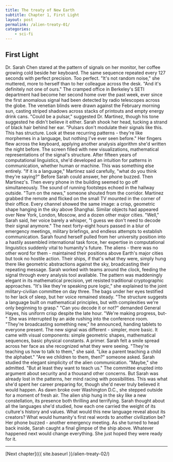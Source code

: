 ```yaml
---
title: The treaty of New Earth
subtitle: Chapter 1, First Light
layout: post
permalink: /alien-treaty-01/
categories:
    - sci-fi
---
```


## First Light

Dr. Sarah Chen stared at the pattern of signals on her monitor, her coffee growing cold beside her keyboard. The same sequence repeated every 127 seconds with perfect precision. Too perfect.
"It's not random noise," she muttered, more to herself than to her colleague across the desk. "And it's definitely not one of ours."
The cramped office in Berkeley's SETI department had become her second home over the past week, ever since the first anomalous signal had been detected by radio telescopes across the globe. The venetian blinds were drawn against the February morning sun, casting striped shadows across stacks of printouts and empty energy drink cans.
"Could be a pulsar," suggested Dr. Martinez, though his tone suggested he didn't believe it either.
Sarah shook her head, tucking a strand of black hair behind her ear. "Pulsars don't modulate their signals like this. This has structure. Look at these recurring patterns - they're like morphemes in a language, but nothing I've ever seen before."
Her fingers flew across the keyboard, applying another analysis algorithm she'd written the night before. The screen filled with new visualizations, mathematical representations of the signal's structure. After fifteen years of computational linguistics, she'd developed an intuition for patterns in communication, whether human or machine. This was something else entirely.
"If it is a language," Martinez said carefully, "what do you think they're saying?"
Before Sarah could answer, her phone buzzed. Then Martinez's. Then every phone in the building seemed to go off simultaneously. The sound of running footsteps echoed in the hallway outside.
"Turn on the news," someone shouted from the corridor.
Martinez grabbed the remote and flicked on the small TV mounted in the corner of their office. Every channel showed the same image: a crisp, geometric shape hanging in the sky above Shanghai. Similar objects had appeared over New York, London, Moscow, and a dozen other major cities.
"Well," Sarah said, her voice barely a whisper, "I guess we don't need to decode their signal anymore."
The next forty-eight hours passed in a blur of emergency meetings, military briefings, and endless attempts to establish communication. Sarah found herself pulled from her university position into a hastily assembled international task force, her expertise in computational linguistics suddenly vital to humanity's future.
The aliens - there was no other word for them - maintained their positions above Earth's major cities but took no hostile action. Their ships, if that's what they were, simply hung there like geometric abstractions against the sky, broadcasting their repeating message.
Sarah worked with teams around the clock, feeding the signal through every analysis tool available. The pattern was maddeningly elegant in its mathematical precision, yet resisted traditional cryptographic approaches.
"It's like they're speaking pure logic," she explained to the joint military-civilian committee on day three. The bags under her eyes testified to her lack of sleep, but her voice remained steady. "The structure suggests a language built on mathematical principles, but with complexities we're only beginning to grasp."
"Can you decode it or not?" demanded General Hayes, his uniform crisp despite the late hour.
"We're making progress, but-"
She was interrupted by an aide rushing into the conference room. "They're broadcasting something new," he announced, handing tablets to everyone present.
The new signal was different - simpler, more basic. It came with visual components: simple geometric shapes, mathematical sequences, basic physical constants. A primer.
Sarah felt a smile spread across her face as she recognized what they were seeing. "They're teaching us how to talk to them," she said. "Like a parent teaching a child the alphabet."
"Are we children to them, then?" someone asked.
Sarah studied the elegant simplicity of the alien communication. "Maybe," she admitted. "But at least they want to teach us."
The committee erupted into argument about security and a thousand other concerns. But Sarah was already lost in the patterns, her mind racing with possibilities. This was what she'd spent her career preparing for, though she'd never truly believed it would happen.
As dawn broke over Washington D.C., she stepped outside for a moment of fresh air. The alien ship hung in the sky like a new constellation, its presence both thrilling and terrifying. Sarah thought about all the languages she'd studied, how each one carried the weight of its culture's history and values. What would this new language reveal about its creators? What would humanity's first real words to another civilization be?
Her phone buzzed - another emergency meeting. As she turned to head back inside, Sarah caught a final glimpse of the ship above. Whatever happened next would change everything. She just hoped they were ready for it.

***

[Next chapter]({{ site.baseurl }}/alien-treaty-02/)